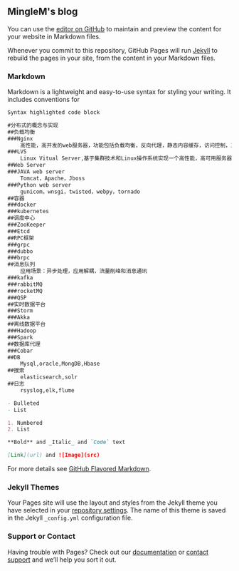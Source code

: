 ## MingleM's blog

You can use the [editor on GitHub](https://github.com/cmkboy/MingelM.github.io/edit/master/README.md) to maintain and preview the content for your website in Markdown files.

Whenever you commit to this repository, GitHub Pages will run [Jekyll](https://jekyllrb.com/) to rebuild the pages in your site, from the content in your Markdown files.

### Markdown

Markdown is a lightweight and easy-to-use syntax for styling your writing. It includes conventions for

```markdown
Syntax highlighted code block

#分布式的概念与实现
##负载均衡
###Nginx
	高性能，高并发的web服务器，功能包括负载均衡，反向代理，静态内容缓存，访问控制，工作在应用层。
###LVS 
	Linux Vitual Server,基于集群技术和Linux操作系统实现一个高性能，高可用服务器，工作在网络层。
##Web Server
###JAVA web server
	Tomcat，Apache，Jboss
###Python web server
	gunicom，wnsgi，twisted，webpy，tornado
##容器
###docker
###kubernetes
##调度中心
###ZooKeeper
###Etcd
##RPC框架
###grpc
###dubbo
###brpc
##消息队列
	应用场景：异步处理，应用解耦，流量削峰和消息通讯
###kafka
###rabbitMQ
###rocketMQ
###QSP
##实时数据平台
###Storm
###Akka
##离线数据平台
###Hadoop
###Spark
##数据库代理
###Cobar
##DB
	Mysql,oracle,MongDB,Hbase
##搜索
	elasticsearch,solr
##日志
	rsyslog,elk,flume

- Bulleted
- List

1. Numbered
2. List

**Bold** and _Italic_ and `Code` text

[Link](url) and ![Image](src)
```

For more details see [GitHub Flavored Markdown](https://guides.github.com/features/mastering-markdown/).

### Jekyll Themes

Your Pages site will use the layout and styles from the Jekyll theme you have selected in your [repository settings](https://github.com/cmkboy/MingelM.github.io/settings). The name of this theme is saved in the Jekyll `_config.yml` configuration file.

### Support or Contact

Having trouble with Pages? Check out our [documentation](https://help.github.com/categories/github-pages-basics/) or [contact support](https://github.com/contact) and we’ll help you sort it out.
